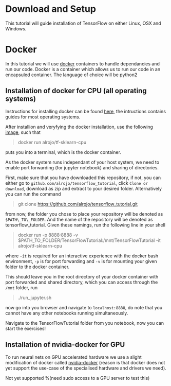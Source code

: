 # Download and Setup

This tutorial will guide installation of TensorFlow on either Linux, OSX and Windows.

# Docker

In this tutorial we will use [docker](https://www.docker.com/) containers to handle dependancies and run our code.
Docker is a container which allows us to run our code in an encapsuled container.
The language of choice will be python2

## Installation of docker for CPU (all operating systems)

Instructions for installing docker can be found [here](https://docs.docker.com/engine/installation/#installation), the intructions contains guides for most operating systems.

After installion and veryfying the docker installation, use the following [image](https://hub.docker.com/r/alrojo/tf-sklearn-cpu/), such that

>docker run alrojo/tf-sklearn-cpu

puts you into a terminal, which is the docker container.

As the docker system runs independant of your host system, we need to enable port forwarding (for jupyter notebook) and sharing of directories.

First, make sure that you have downloaded this repository, if not, you can either go to `github.com/alrojo/tensorflow_tutorial`, click `Clone or download`, download as zip and extract to your desired folder.
Alternatively you can run the command

>git clone https://github.com/alrojo/tensorflow_tutorial.git

from now, the folder you chose to place your repository will be denoted as `$PATH\_TO\_FOLDER`.
And the name of the repository will be denoted as tensorflow_tutorial.
Given these namings, run the following line in your shell

>docker run -p 8888:8888 -v $PATH\_TO\_FOLDER/TensorFlowTutorial:/mnt/TensorFlowTutorial -it alrojo/tf-sklearn-cpu

where `-it` is required for an interactive experience with the docker bash environment, `-p` is for port forwarding	and `-v` is for mounting your given folder to the docker container.

This should leave you in the root directory of your docker container with port forwarded and shared directory, which you can access through the `/mnt` folder, run

>./run\_jupyter.sh

now go into you browser and navigate to `localhost:8888`, do note that you cannot have any other notebooks running simultaneously.

Navigate to the TensorFlowTutorial folder from you notebook, now you can start the exercises!

## Installation of nvidia-docker for GPU

To run neural nets on GPU accelerated hardware we use a slight modification of docker called [nvidia-docker](https://github.com/NVIDIA/nvidia-docker) (reason is that docker does not yet support the use-case of the specialised hardware and drivers we need).

Not yet supported %(need sudo access to a GPU server to test this)
